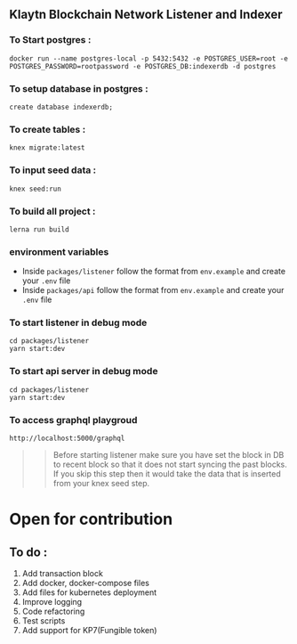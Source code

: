 ## Klaytn Blockchain Network Listener and Indexer

### To Start postgres : 
```
docker run --name postgres-local -p 5432:5432 -e POSTGRES_USER=root -e POSTGRES_PASSWORD=rootpassword -e POSTGRES_DB:indexerdb -d postgres
```

### To setup database in postgres : 
```
create database indexerdb;
```

### To create tables : 
```
knex migrate:latest
```

### To input seed data : 
```
knex seed:run
```

### To build all project :
```
lerna run build
```

### environment variables
- Inside `packages/listener` follow the format from `env.example` and create your `.env` file
- Inside `packages/api` follow the format from `env.example` and create your `.env` file

### To start listener in debug mode
```
cd packages/listener
yarn start:dev
```

### To start api server in debug mode
```
cd packages/listener
yarn start:dev
```

### To access graphql playgroud
```
http://localhost:5000/graphql
```
>> Before starting listener make sure you have set the block in DB to recent block so that it does not start syncing the past blocks. If you skip this step then it would take the data that is inserted from your knex seed step.


# Open for contribution

## To do : 
1. Add transaction block
2. Add docker, docker-compose files
3. Add files for kubernetes deployment
4. Improve logging
5. Code refactoring
6. Test scripts
4. Add support for KP7(Fungible token)